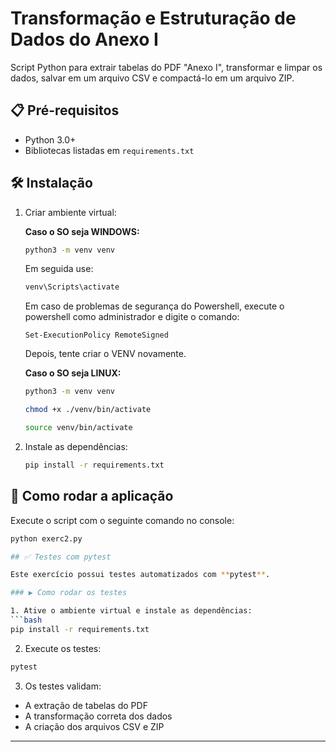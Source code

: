 # Transformação e Estruturação de Dados do Anexo I

Script Python para extrair tabelas do PDF "Anexo I", transformar e limpar os dados, salvar em um arquivo CSV e compactá-lo em um arquivo ZIP.

## 📋 Pré-requisitos
- Python 3.0+
- Bibliotecas listadas em `requirements.txt`

## 🛠 Instalação

1. Criar ambiente virtual:

    **Caso o SO seja WINDOWS:**
    ```bash
    python3 -m venv venv
    ```
    Em seguida use:
    ```bash
    venv\Scripts\activate
    ```

    Em caso de problemas de segurança do Powershell, execute o powershell como administrador e digite o comando: 
    ```
    Set-ExecutionPolicy RemoteSigned
    ```

    Depois, tente criar o VENV novamente.

    **Caso o SO seja LINUX:**
    ```bash
    python3 -m venv venv

    chmod +x ./venv/bin/activate

    source venv/bin/activate
    ```

2. Instale as dependências:

    ```bash
    pip install -r requirements.txt
    ```

## 🚀 Como rodar a aplicação

Execute o script com o seguinte comando no console:
```bash
python exerc2.py

## ✅ Testes com pytest

Este exercício possui testes automatizados com **pytest**.

### ▶️ Como rodar os testes

1. Ative o ambiente virtual e instale as dependências:
```bash
pip install -r requirements.txt
```

2. Execute os testes:
```bash
pytest
```

3. Os testes validam:
- A extração de tabelas do PDF
- A transformação correta dos dados
- A criação dos arquivos CSV e ZIP

---
